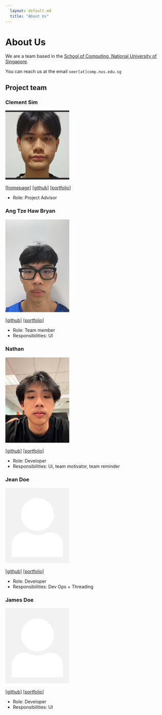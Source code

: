 ```yaml
---
  layout: default.md
  title: "About Us"
---
```


# About Us

We are a team based in the [School of Computing, National University of Singapore](http://www.comp.nus.edu.sg).

You can reach us at the email `seer[at]comp.nus.edu.sg`

## Project team

### Clement Sim

<img src="images/clementsimwj.png" width="200px">

[[homepage](http://www.comp.nus.edu.sg/~damithch)]
[[github](https://github.com/clementsimwj)]
[[portfolio](team/johndoe.md)]

* Role: Project Advisor

### Ang Tze Haw Bryan

<img src="images/brainybryan69.png" width="200px">

[[github](https://github.com/brainybryan69)]
[[portfolio](team/brainybryan69.md)]

* Role: Team member
* Responsibilities: UI

### Nathan

<img src="images/ludannnn.png" width="200px">

[[github](http://github.com/ludannnn)] [[portfolio](team/johndoe.md)]

* Role: Developer
* Responsibilities: Ui, team motivator, team reminder

### Jean Doe

<img src="images/johndoe.png" width="200px">

[[github](http://github.com/johndoe)]
[[portfolio](team/johndoe.md)]

* Role: Developer
* Responsibilities: Dev Ops + Threading

### James Doe

<img src="images/johndoe.png" width="200px">

[[github](http://github.com/johndoe)]
[[portfolio](team/johndoe.md)]

* Role: Developer
* Responsibilities: UI
